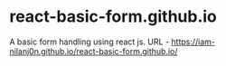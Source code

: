 # react-basic-form.github.io
A basic form handling using react js.
URL - https://iam-nilanj0n.github.io/react-basic-form.github.io/

